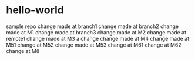 # hello-world
sample repo
change made at branch1
change made at branch2
change made at M1
change made at branch3
change made at M2
change made at remote1
change made at M3
a change
change made at M4
change made at M51
change at M52
change made at M53
change at M61
change at M62
change at M8
